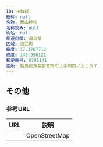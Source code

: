 ```yaml
---
ID: Hda85
総称: null
名称: 麓山神社
名称読み: null
別名: null
都道府県: 福島県
区域: 浪江町
緯度: 37.3707712
経度: 140.956121
郵便番号: 9791141
住所: 福島県双葉郡富岡町上手岡西ノ上１５７
---
```


## その他

### 参考URL

| URL | 説明          |
| --- | ------------- |
|     | OpenStreetMap |
